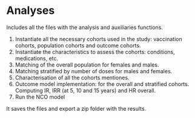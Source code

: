 # Analyses

Includes all the files with the analysis and auxiliaries functions.

1. Instantiate all the necessary cohorts used in the study: vaccination cohorts, population cohorts and outcome cohorts.
2. Instantiate the characteristics to assess the cohorts: conditions, medications, etc.
3. Matching of the overall population for females and males.
4. Matching stratified by number of doses for males and females.
5. Characterisation of all the cohorts mentiones.
6. Outcome model implementation: for the overall and stratified cohorts. Computing IR, IRR (at 5, 10 and 15 years) and HR overall.
7. Run the NCO model

It saves the files and export a zip folder with the results.
